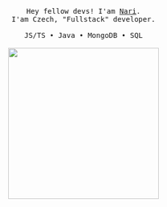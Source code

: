 <p align="center">
  <br>
  <br>
  <br>
  <samp>Hey fellow devs! I'am <a href="https://nari.dev/">Nari</a>.<br>I'am Czech, "Fullstack" developer.<br><br>JS/TS • Java • MongoDB • SQL</samp>
  <br>
  <br>
  <img src="https://files.nari.dev/D8QDAZylrz1H.png" width="300px" />
</p>
